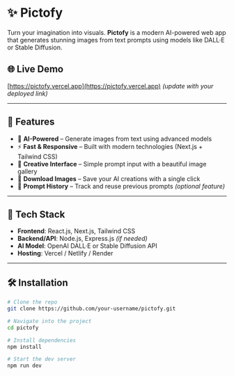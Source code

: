 # ✨ Pictofy

Turn your imagination into visuals. **Pictofy** is a modern AI-powered web app that generates stunning images from text prompts using models like DALL·E or Stable Diffusion.

## 🌐 Live Demo
[https://pictofy.vercel.app](https://pictofy.vercel.app) *(update with your deployed link)*

---

## 📸 Features

- 🧠 **AI-Powered** – Generate images from text using advanced models
- ⚡ **Fast & Responsive** – Built with modern technologies (Next.js + Tailwind CSS)
- 🎨 **Creative Interface** – Simple prompt input with a beautiful image gallery
- 💾 **Download Images** – Save your AI creations with a single click
- 📜 **Prompt History** – Track and reuse previous prompts *(optional feature)*

---

## 🚀 Tech Stack

- **Frontend**: React.js, Next.js, Tailwind CSS
- **Backend/API**: Node.js, Express.js *(if needed)*
- **AI Model**: OpenAI DALL·E or Stable Diffusion API
- **Hosting**: Vercel / Netlify / Render

---

## 🛠️ Installation

```bash
# Clone the repo
git clone https://github.com/your-username/pictofy.git

# Navigate into the project
cd pictofy

# Install dependencies
npm install

# Start the dev server
npm run dev
